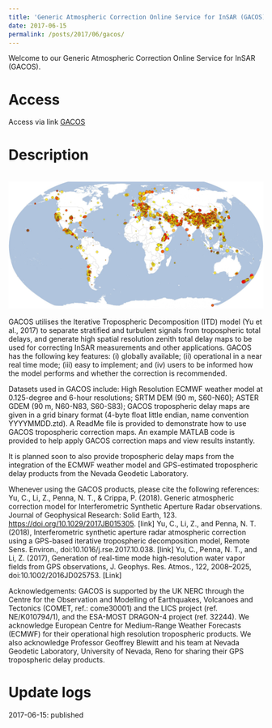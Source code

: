 ```yaml
---
title: 'Generic Atmospheric Correction Online Service for InSAR (GACOS)'
date: 2017-06-15
permalink: /posts/2017/06/gacos/
---
```


Welcome to our Generic Atmospheric Correction Online Service for InSAR (GACOS).  


Access
=====
Access via link [GACOS](http://www.gacos.net/)





Description
======
  
<br/><img src='/images/GACOS.jpg'>

GACOS utilises the Iterative Tropospheric Decomposition (ITD) model (Yu et al., 2017) to separate stratified and turbulent signals from tropospheric total delays, and generate high spatial resolution zenith total delay maps to be used for correcting InSAR measurements and other applications. GACOS has the following key features: (i) globally available; (ii) operational in a near real time mode; (iii) easy to implement; and (iv) users to be informed how the model performs and whether the correction is recommended.

Datasets used in GACOS include:
High Resolution ECMWF weather model at 0.125-degree and 6-hour resolutions;
SRTM DEM (90 m, S60-N60);
ASTER GDEM (90 m, N60-N83, S60-S83);
GACOS tropospheric delay maps are given in a grid binary format (4-byte float little endian, name convention YYYYMMDD.ztd). A ReadMe file is provided to demonstrate how to use GACOS tropospheric correction maps. An example MATLAB code is provided to help apply GACOS correction maps and view results instantly.

It is planned soon to also provide tropospheric delay maps from the integration of the ECMWF weather model and GPS-estimated tropospheric delay products from the Nevada Geodetic Laboratory.

Whenever using the GACOS products, please cite the following references:
Yu, C., Li, Z., Penna, N. T., & Crippa, P. (2018). Generic atmospheric correction model for Interferometric Synthetic Aperture Radar observations. Journal of Geophysical Research: Solid Earth, 123. https://doi.org/10.1029/2017JB015305. [link]
Yu, C., Li, Z., and Penna, N. T. (2018), Interferometric synthetic aperture radar atmospheric correction using a GPS-based iterative tropospheric decomposition model, Re­mote Sens. En­v­i­ron., doi:10.​1016/​j.​rse.​2017.​10.​038. [link]
Yu, C., Penna, N. T., and Li, Z. (2017), Generation of real-time mode high-resolution water vapor fields from GPS observations, J. Geophys. Res. Atmos., 122, 2008–2025, doi:10.1002/2016JD025753. [Link]

Acknowledgements:
GACOS is supported by the UK NERC through the Centre for the Observation and Modelling of Earthquakes, Volcanoes and Tectonics (COMET, ref.: come30001) and the LICS project (ref. NE/K010794/1), and the ESA-MOST DRAGON-4 project (ref. 32244). We acknowledge European Centre for Medium-Range Weather Forecasts (ECMWF) for their operational high resolution tropospheric products. We also acknowledge Professor Geoffrey Blewitt and his team at Nevada Geodetic Laboratory, University of Nevada, Reno for sharing their GPS tropospheric delay products.




Update logs
======
2017-06-15: published  
